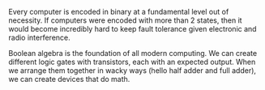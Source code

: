 Every computer is encoded in binary at a fundamental level out of necessity. If computers were encoded with more than 2 states, then it would become incredibly hard to keep fault tolerance given electronic and radio interference.

Boolean algebra is the foundation of all modern computing. We can create different logic gates with transistors, each with an expected output. When we arrange them together in wacky ways (hello half adder and full adder), we can create devices that do math.

